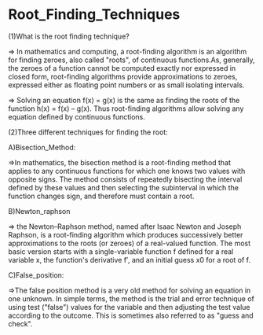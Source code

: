 # Root_Finding_Techniques


(1)What is the root finding technique?

=>  In mathematics and computing, a root-finding algorithm is an algorithm for finding zeroes, 
	also called "roots", of continuous functions.As, generally, the zeroes of a function cannot be 
	computed exactly nor expressed in closed form, root-finding algorithms provide approximations to zeroes, 
	expressed either as floating point numbers or as small isolating intervals.

=> Solving an equation f(x) = g(x) is the same as finding the roots of the function h(x) = f(x) – g(x). 
   Thus root-finding algorithms allow solving any equation defined by continuous functions.
  
  
(2)Three different techniques for finding the root:

A)Bisection_Method:

=>In mathematics, the bisection method is a root-finding method that applies to any continuous functions for which one knows 
  two values with opposite signs. The method consists of repeatedly bisecting the interval defined by these values and then selecting the subinterval in which the function changes sign, and therefore must contain a root.

B)Newton_raphson	

=> the Newton–Raphson method, named after Isaac Newton and Joseph Raphson, is a root-finding algorithm which produces 
   successively better approximations to the roots (or zeroes) of a real-valued function. The most basic version starts with a single-variable function f defined for a real variable x, the function's derivative f′, and an initial guess x0 for a root of f.

C)False_position:

=>The false position method is a very old method for solving an equation in one unknown. In simple terms, the method is the trial and error technique of using test ("false") values for the variable and then adjusting the test value according to the outcome. This is sometimes also referred to as "guess and check". 



